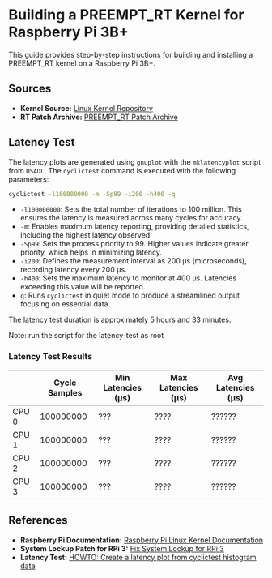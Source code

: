 # Building a PREEMPT_RT Kernel for Raspberry Pi 3B+

This guide provides step-by-step instructions for building and installing a PREEMPT_RT kernel on a Raspberry Pi 3B+.

## Sources

- **Kernel Source:** [Linux Kernel Repository](https://github.com/raspberrypi/linux)
- **RT Patch Archive:** [PREEMPT_RT Patch Archive](https://mirrors.edge.kernel.org/pub/linux/kernel/projects/rt/6.6/older/)

## Latency Test

The latency plots are generated using `gnuplot` with the `mklatencyplot` script from `OSADL`. The `cyclictest` command is executed with the following parameters:

```bash
cyclictest -l100000000 -m -Sp99 -i200 -h400 -q
```

- `-l100000000`: Sets the total number of iterations to 100 million. This ensures the latency is measured across many cycles for accuracy.
- `-m`: Enables maximum latency reporting, providing detailed statistics, including the highest latency observed.
- `-Sp99`: Sets the process priority to 99. Higher values indicate greater priority, which helps in minimizing latency.
- `-i200`: Defines the measurement interval as 200 µs (microseconds), recording latency every 200 µs.
- `-h400`: Sets the maximum latency to monitor at 400 µs. Latencies exceeding this value will be reported.
- `q`: Runs `cyclictest` in quiet mode to produce a streamlined output focusing on essential data.

The latency test duration is approximately 5 hours and 33 minutes.

Note: run the script for the latency-test as root

### Latency Test Results

|       | Cycle Samples | Min Latencies (µs) | Max Latencies (µs) | Avg Latencies (µs) |
|-------|---------------|--------------------|--------------------|--------------------|
| CPU 0 |   100000000   |         ???        |        ????        |       ??????       |
| CPU 1 |   100000000   |         ???        |        ????        |       ??????       |
| CPU 2 |   100000000   |         ???        |        ????        |       ??????       |
| CPU 3 |   100000000   |         ???        |        ????        |       ??????       |

## References

- **Raspberry Pi Documentation:** [Raspberry Pi Linux Kernel Documentation](https://www.raspberrypi.com/documentation/computers/linux_kernel.html)
- **System Lockup Patch for RPi 3:** [Fix System Lockup for RPi 3](https://github.com/kdoren/linux/wiki/Building-PREEMPT_RT-kernel-for-Raspberry-Pi)
- **Latency Test:** [HOWTO: Create a latency plot from cyclictest histogram data](https://www.osadl.org/Create-a-latency-plot-from-cyclictest-hi.bash-script-for-latency-plot.0.html)
